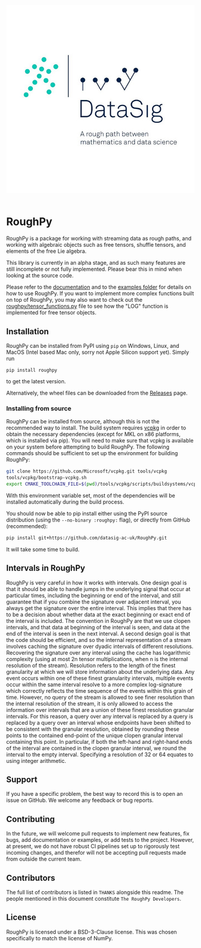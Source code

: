 <div style="text-align: center;">
  <img src="https://raw.githubusercontent.com/datasig-ac-uk/RoughPy/main/branding/logo/logo_square_white.jpg" title="RoughPy Logo">
</div><br>

# RoughPy
RoughPy is a package for working with streaming data as rough paths, and working with algebraic objects such as free tensors, shuffle tensors, and elements of the free Lie algebra.

This library is currently in an alpha stage, and as such many features are still incomplete or not fully implemented. Please bear this in mind when looking at the source code.

Please refer to the [documentation](https://roughpy.org) and to
the [examples folder](examples/) for details on how to use RoughPy. If you want
to implement more complex functions built on top of RoughPy, you may also want
to check out the [roughpy/tensor_functions.py](roughpy/tensor_functions.py) file
to see how the "LOG"
function is implemented for free tensor objects.

## Installation
RoughPy can be installed from PyPI using `pip` on Windows, Linux, and MacOS (Intel based Mac only, sorry not Apple Silicon support yet). Simply run
```
pip install roughpy
```
to get the latest version.

Alternatively, the wheel files can be downloaded from the [Releases](https://github.com/datasig-ac-uk/RoughPy/releases) page.

### Installing from source
RoughPy can be installed from source, although this is not the recommended way to install.
The build system requires [vcpkg](https://github.com/Microsoft/vcpkg) in order to obtain the necessary dependencies (except for MKL on x86 platforms, which is installed via pip).
You will need to make sure that vcpkg is available on your system before attempting to build RoughPy.
The following commands should be sufficient to set up the environment for building RoughPy:
```bash
git clone https://github.com/Microsoft/vcpkg.git tools/vcpkg
tools/vcpkg/bootstrap-vcpkg.sh
export CMAKE_TOOLCHAIN_FILE=$(pwd)/tools/vcpkg/scripts/buildsystems/vcpkg.cmake
```
With this environment variable set, most of the dependencies will be installed automatically during the build process.

You should now be able to pip install either using the PyPI source distribution (using the `--no-binary :roughpy:` 
flag), or directly from GitHub (recommended):
```bash
pip install git+https://github.com/datasig-ac-uk/RoughPy.git
```
It will take some time to build.

## Intervals in RoughPy
RoughPy is very careful in how it works with intervals.
One design goal is that it should be able to handle jumps in the underlying signal that occur at particular times, including the beginning or end of the interval, and still guarantee that if you combine the signature over adjacent interval, you always get the signature over the entire interval.
This implies that there has to be a decision about whether data at the exact beginning or exact end of the interval is included.
The convention in RoughPy are that we use clopen intervals, and that data at beginning of the interval is seen, and data at the end of the interval is seen in the next interval.
A second design goal is that the code should be efficient, and so the internal representation of a stream involves caching the signature over dyadic intervals of different resolutions.
Recovering the signature over any interval using the cache has logarithmic complexity (using at most 2n tensor multiplications, when n is the internal resolution of the stream).
Resolution refers to the length of the finest granularity at which we will store information about the underlying data.
Any event occurs within one of these finest granularity intervals, multiple events occur within the same interval resolve to a more complex log-signature which correctly reflects the time sequence of the events within this grain of time.
However, no query of the stream is allowed to see finer resolution than the internal resolution of the stream, it is only allowed to access the information over intervals that are a union of these finest resolution granular intervals.
For this reason, a query over any interval is replaced by a query is replaced by a query over an interval whose endpoints have been shifted to be consistent with the granular resolution, obtained by rounding these points to the contained end-point of the unique clopen granular interval containing this point.
In particular, if both the left-hand and right-hand ends of the interval are contained in the clopen granular interval, we round the interval to the empty interval. 
Specifying a resolution of 32 or 64 equates to using integer arithmetic.




## Support
If you have a specific problem, the best way to record this is to open an issue on GitHub. We welcome any feedback or bug reports.

## Contributing 
In the future, we will welcome pull requests to implement new features, fix bugs, add documentation or examples, or add tests to the project.
However, at present, we do not have robust CI pipelines set up to rigorously test incoming changes, and therefor will not be accepting pull requests made from outside the current team.


## Contributors
The full list of contributors is listed in `THANKS` alongside this readme. The people mentioned in this document constitute `The RoughPy Developers`.

## License
RoughPy is licensed under a BSD-3-Clause license. This was chosen specifically to match the license of NumPy.
